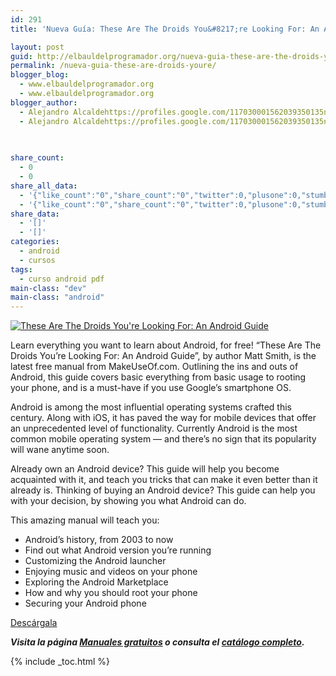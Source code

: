 ```yaml
---
id: 291
title: 'Nueva Guía: These Are The Droids You&#8217;re Looking For: An Android Guide'

layout: post
guid: http://elbauldelprogramador.org/nueva-guia-these-are-the-droids-youre-looking-for-an-android-guide/
permalink: /nueva-guia-these-are-droids-youre/
blogger_blog:
  - www.elbauldelprogramador.org
  - www.elbauldelprogramador.org
blogger_author:
  - Alejandro Alcaldehttps://profiles.google.com/117030001562039350135noreply@blogger.com
  - Alejandro Alcaldehttps://profiles.google.com/117030001562039350135noreply@blogger.com

  
  
share_count:
  - 0
  - 0
share_all_data:
  - '{"like_count":"0","share_count":"0","twitter":0,"plusone":0,"stumble":0,"pinit":0,"count":0,"time":1333551792}'
  - '{"like_count":"0","share_count":"0","twitter":0,"plusone":0,"stumble":0,"pinit":0,"count":0,"time":1333551792}'
share_data:
  - '[]'
  - '[]'
categories:
  - android
  - cursos
tags:
  - curso android pdf
main-class: "dev"
main-class: "android"
---
```

[<img class="alignleft" title="These Are The Droids You're Looking For: An Android Guide" alt="These Are The Droids You're Looking For: An Android Guide" src="https://lh4.googleusercontent.com/-Pn_3Sygxwqw/TsmHUU3hk3I/AAAAAAAAB1I/NzS8wVIBLtw/s291/android-guide-big-240x291.jpg"  />][1]

Learn everything you want to learn about Android, for free! “These Are The Droids You’re Looking For: An Android Guide”, by author Matt Smith, is the latest free manual from MakeUseOf.com. Outlining the ins and outs of Android, this guide covers basic everything from basic usage to rooting your phone, and is a must-have if you use Google’s smartphone OS.

Android is among the most influential operating systems crafted this century. Along with iOS, it has paved the way for mobile devices that offer an unprecedented level of functionality. Currently Android is the most common mobile operating system — and there’s no sign that its popularity will wane anytime soon.

Already own an Android device? This guide will help you become acquainted with it, and teach you tricks that can make it even better than it already is. Thinking of buying an Android device? This guide can help you with your decision, by showing you what Android can do.

This amazing manual will teach you:

  * Android’s history, from 2003 to now
  * Find out what Android version you’re running
  * Customizing the Android launcher
  * Enjoying music and videos on your phone
  * Exploring the Android Marketplace
  * How and why you should root your phone
  * Securing your Android phone

<div class="button-post">
  <a href="http://elbauldelprogramador.tradepub.com/c/pubRD.mpl?sr=oc&_t=oc:&pc=w_make44" target="_blank" class="wi-button style-3">Descárgala<i class="icon-download icon-2x"></i></a>
</div>

***Visita la página [Manuales gratuitos][2] o consulta el [catálogo completo][3].*** 



 [1]: http://elbauldelprogramador.tradepub.com/c/pubRD.mpl?sr=oc&_t=oc:&pc=w_make44/prgm.cgi
 [2]: /manuales-gratuitos/
 [3]: http://elbauldelprogramador.tradepub.com/category/information-technology/1207/ "Catálogo completo de Guías gratuítas "

{% include _toc.html %}
